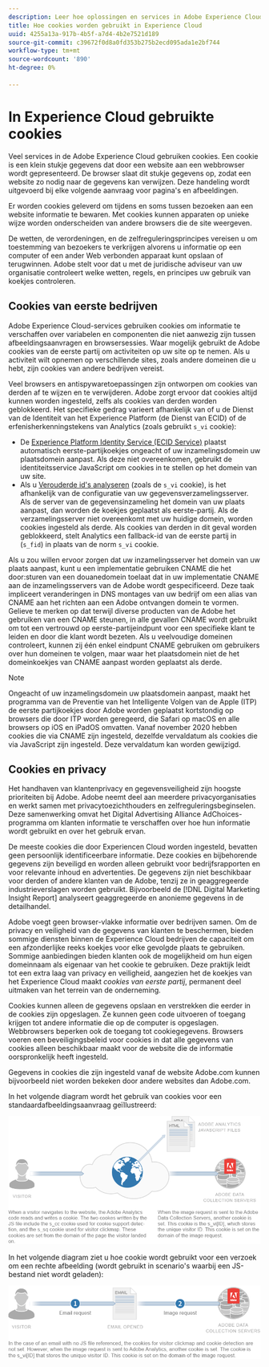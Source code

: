 ```yaml
---
description: Leer hoe oplossingen en services in Adobe Experience Cloud cookies gebruiken.
title: Hoe cookies worden gebruikt in Experience Cloud
uuid: 4255a13a-917b-4b5f-a7d4-4b2e7521d189
source-git-commit: c39672f0d8a0fd353b275b2ecd095ada1e2bf744
workflow-type: tm+mt
source-wordcount: '890'
ht-degree: 0%

---
```



# In Experience Cloud gebruikte cookies

Veel services in de Adobe Experience Cloud gebruiken cookies. Een cookie is een klein stukje gegevens dat door een website aan een webbrowser wordt gepresenteerd. De browser slaat dit stukje gegevens op, zodat een website zo nodig naar de gegevens kan verwijzen. Deze handeling wordt uitgevoerd bij elke volgende aanvraag voor pagina&#39;s en afbeeldingen.

Er worden cookies geleverd om tijdens en soms tussen bezoeken aan een website informatie te bewaren. Met cookies kunnen apparaten op unieke wijze worden onderscheiden van andere browsers die de site weergeven.

De wetten, de verordeningen, en de zelfreguleringsprincipes vereisen u om toestemming van bezoekers te verkrijgen alvorens u informatie op een computer of een ander Web verbonden apparaat kunt opslaan of terugwinnen. Adobe stelt voor dat u met de juridische adviseur van uw organisatie controleert welke wetten, regels, en principes uw gebruik van koekjes controleren.

## Cookies van eerste bedrijven

Adobe Experience Cloud-services gebruiken cookies om informatie te verschaffen over variabelen en componenten die niet aanwezig zijn tussen afbeeldingsaanvragen en browsersessies. Waar mogelijk gebruikt de Adobe cookies van de eerste partij om activiteiten op uw site op te nemen. Als u activiteit wilt opnemen op verschillende sites, zoals andere domeinen die u hebt, zijn cookies van andere bedrijven vereist.

Veel browsers en antispywaretoepassingen zijn ontworpen om cookies van derden af te wijzen en te verwijderen. Adobe zorgt ervoor dat cookies altijd kunnen worden ingesteld, zelfs als cookies van derden worden geblokkeerd. Het specifieke gedrag varieert afhankelijk van of u de Dienst van de Identiteit van het Experience Platform (de Dienst van ECID) of de erfenisherkenningstekens van Analytics (zoals gebruikt `s_vi` cookie):

* De [Experience Platform Identity Service (ECID Service)](https://experienceleague.adobe.com/docs/id-service/using/intro/overview.html) plaatst automatisch eerste-partijkoekjes ongeacht of uw inzamelingsdomein uw plaatsdomein aanpast. Als deze niet overeenkomen, gebruikt de identiteitsservice JavaScript om cookies in te stellen op het domein van uw site.
* Als u [Verouderde id&#39;s analyseren](analytics.md) (zoals de `s_vi` cookie), is het afhankelijk van de configuratie van uw gegevensverzamelingsserver. Als de server van de gegevensinzameling het domein van uw plaats aanpast, dan worden de koekjes geplaatst als eerste-partij. Als de verzamelingsserver niet overeenkomt met uw huidige domein, worden cookies ingesteld als derde. Als cookies van derden in dit geval worden geblokkeerd, stelt Analytics een fallback-id van de eerste partij in (`s_fid`) in plaats van de norm `s_vi` cookie.

Als u zou willen ervoor zorgen dat uw inzamelingsserver het domein van uw plaats aanpast, kunt u een implementatie gebruiken CNAME die het door:sturen van een douanedomein toelaat dat in uw implementatie CNAME aan de inzamelingsservers van de Adobe wordt gespecificeerd. Deze taak impliceert veranderingen in DNS montages van uw bedrijf om een alias van CNAME aan het richten aan een Adobe ontvangen domein te vormen. Gelieve te merken op dat terwijl diverse producten van de Adobe het gebruiken van een CNAME steunen, in alle gevallen CNAME wordt gebruikt om tot een vertrouwd op eerste-partijeindpunt voor een specifieke klant te leiden en door die klant wordt bezeten. Als u veelvoudige domeinen controleert, kunnen zij één enkel eindpunt CNAME gebruiken om gebruikers over hun domeinen te volgen, maar waar het plaatsdomein niet de het domeinkoekjes van CNAME aanpast worden geplaatst als derde.

>[!NOTE]
>
>Ongeacht of uw inzamelingsdomein uw plaatsdomein aanpast, maakt het programma van de Preventie van het Intelligente Volgen van de Apple (ITP) de eerste partijkoekjes door Adobe worden geplaatst kortstondig op browsers die door ITP worden geregeerd, die Safari op macOS en alle browsers op iOS en iPadOS omvatten. Vanaf november 2020 hebben cookies die via CNAME zijn ingesteld, dezelfde vervaldatum als cookies die via JavaScript zijn ingesteld. Deze vervaldatum kan worden gewijzigd.

## Cookies en privacy

Het handhaven van klantenprivacy en gegevensveiligheid zijn hoogste prioriteiten bij Adobe. Adobe neemt deel aan meerdere privacyorganisaties en werkt samen met privacytoezichthouders en zelfreguleringsbeginselen. Deze samenwerking omvat het Digital Advertising Alliance AdChoices-programma om klanten informatie te verschaffen over hoe hun informatie wordt gebruikt en over het gebruik ervan.

De meeste cookies die door Experiencen Cloud worden ingesteld, bevatten geen persoonlijk identificeerbare informatie. Deze cookies en bijbehorende gegevens zijn beveiligd en worden alleen gebruikt voor bedrijfsrapporten en voor relevante inhoud en advertenties. De gegevens zijn niet beschikbaar voor derden of andere klanten van de Adobe, tenzij ze in geaggregeerde industrieverslagen worden gebruikt. Bijvoorbeeld de [!DNL Digital Marketing Insight Report] analyseert geaggregeerde en anonieme gegevens in de detailhandel.

Adobe voegt geen browser-vlakke informatie over bedrijven samen. Om de privacy en veiligheid van de gegevens van klanten te beschermen, bieden sommige diensten binnen de Experience Cloud bedrijven de capaciteit om een afzonderlijke reeks koekjes voor elke gevolgde plaats te gebruiken. Sommige aanbiedingen bieden klanten ook de mogelijkheid om hun eigen domeinnaam als eigenaar van het cookie te gebruiken. Deze praktijk leidt tot een extra laag van privacy en veiligheid, aangezien het de koekjes van het Experience Cloud maakt *cookies van eerste partij*, permanent deel uitmaken van het terrein van de onderneming.

Cookies kunnen alleen de gegevens opslaan en verstrekken die eerder in de cookies zijn opgeslagen. Ze kunnen geen code uitvoeren of toegang krijgen tot andere informatie die op de computer is opgeslagen. Webbrowsers beperken ook de toegang tot cookiegegevens. Browsers voeren een beveiligingsbeleid voor cookies in dat alle gegevens van cookies alleen beschikbaar maakt voor de website die de informatie oorspronkelijk heeft ingesteld.

Gegevens in cookies die zijn ingesteld vanaf de website Adobe.com kunnen bijvoorbeeld niet worden bekeken door andere websites dan Adobe.com.

In het volgende diagram wordt het gebruik van cookies voor een standaardafbeeldingsaanvraag geïllustreerd:

![Koekjesgebruik voor een standaardafbeeldingsaanvraag](assets/CookiesProcessGraphic-01.png)

In het volgende diagram ziet u hoe cookie wordt gebruikt voor een verzoek om een rechte afbeelding (wordt gebruikt in scenario&#39;s waarbij een JS-bestand niet wordt geladen):

![Koekjesgebruik voor een verzoek om een rechte afbeelding](assets/CookiesProcessGraphic2.png)
